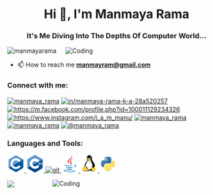 <h1 align="center">Hi 👋, I'm Manmaya Rama</h1>
<h3 align="center">It's Me Diving Into The Depths Of Computer World...</h3>
<img align="right" alt="Coding" width="370" src="https://camo.githubusercontent.com/4d9f5ecceb711eec6e2018f38a5677dc657c9738d4a65ba3b928c41c0a45b439/68747470733a2f2f6d69726f2e6d656469756d2e636f6d2f6d61782f313336302f302a37513379765349765f7430696f4a2d5a2e676966">
<p align="left"> <img src="https://komarev.com/ghpvc/?username=manmayarama&label=Profile%20views&color=0e75b6&style=flat" alt="manmayarama" /> </p>

- 📫 How to reach me **manmayram@gmail.com**

<h3 align="left">Connect with me:</h3>
<p align="left">
<a href="https://twitter.com/manmaya_rama" target="blank"><img align="center" src="https://raw.githubusercontent.com/rahuldkjain/github-profile-readme-generator/master/src/images/icons/Social/twitter.svg" alt="manmaya_rama" height="30" width="40" /></a>
<a href="https://linkedin.com/in/manmaya-rama-k-a-28a520257" target="blank"><img align="center" src="https://raw.githubusercontent.com/rahuldkjain/github-profile-readme-generator/master/src/images/icons/Social/linked-in-alt.svg" alt="in/manmaya-rama-k-a-28a520257" height="30" width="40" /></a>
<a href="https://www.facebook.com/people/Manmaya-Rama/100011129234326/" target="blank"><img align="center" src="https://raw.githubusercontent.com/rahuldkjain/github-profile-readme-generator/master/src/images/icons/Social/facebook.svg" alt="https://m.facebook.com/profile.php?id=100011129234326" height="30" width="40" /></a>
<a href="https://instagram.com/i_a_m_manu/" target="blank"><img align="center" src="https://raw.githubusercontent.com/rahuldkjain/github-profile-readme-generator/master/src/images/icons/Social/instagram.svg" alt="https://www.instagram.com/i_a_m_manu/" height="30" width="40" /></a>
<a href="https://www.hackerrank.com/manmaya_rama" target="blank"><img align="center" src="https://raw.githubusercontent.com/rahuldkjain/github-profile-readme-generator/master/src/images/icons/Social/hackerrank.svg" alt="manmaya_rama" height="30" width="40" /></a>
<a href="https://www.leetcode.com/manmaya_rama" target="blank"><img align="center" src="https://raw.githubusercontent.com/rahuldkjain/github-profile-readme-generator/master/src/images/icons/Social/leet-code.svg" alt="manmaya_rama" height="30" width="40" /></a>
<a href="https://www.hackerearth.com/@manmaya_rama" target="blank"><img align="center" src="https://raw.githubusercontent.com/rahuldkjain/github-profile-readme-generator/master/src/images/icons/Social/hackerearth.svg" alt="@manmaya_rama" height="30" width="40" /></a>
</p>

<h3 align="left">Languages and Tools:</h3>
<p align="left"> <a href="https://www.cprogramming.com/" target="_blank" rel="noreferrer"> <img src="https://raw.githubusercontent.com/devicons/devicon/master/icons/c/c-original.svg" alt="c" width="40" height="40"/> </a> <a href="https://www.w3schools.com/cpp/" target="_blank" rel="noreferrer"> <img src="https://raw.githubusercontent.com/devicons/devicon/master/icons/cplusplus/cplusplus-original.svg" alt="cplusplus" width="40" height="40"/> </a> <a href="https://git-scm.com/" target="_blank" rel="noreferrer"> <img src="https://www.vectorlogo.zone/logos/git-scm/git-scm-icon.svg" alt="git" width="40" height="40"/> </a> <a href="https://www.java.com" target="_blank" rel="noreferrer"> <img src="https://raw.githubusercontent.com/devicons/devicon/master/icons/java/java-original.svg" alt="java" width="40" height="40"/> </a> <a href="https://www.linux.org/" target="_blank" rel="noreferrer"> <img src="https://raw.githubusercontent.com/devicons/devicon/master/icons/linux/linux-original.svg" alt="linux" width="40" height="40"/> </a> <a href="https://www.python.org" target="_blank" rel="noreferrer"> <img src="https://raw.githubusercontent.com/devicons/devicon/master/icons/python/python-original.svg" alt="python" width="40" height="40"/> </a> </p>
 <a href="https://github.com/manmayarama/github-readme-stats"><img align="center" width="370" src="https://github-readme-stats.vercel.app/api/top-langs/?username=manmayarama&layout=compact&theme=buefy&hide_border=true" /></a><a href="https://github.com/manmayarama/github-readme-stats"><img align="right" alt="Coding" width="400"src="https://camo.githubusercontent.com/19db51af5f90f1b152bc0b9078f5fe97053955be5074f03f17019c70345bdcdb/68747470733a2f2f6d69726f2e6d656469756d2e636f6d2f6d61782f313336302f302a37513379765349765f7430696f4a2d5a2e676966" alt="Manmaya Rama's github stats" /></a>
